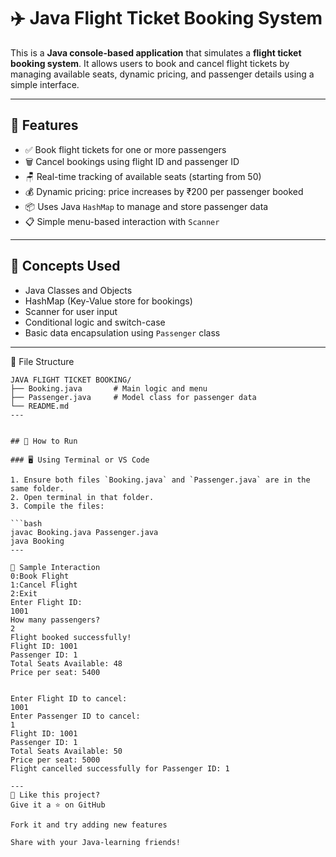 # ✈️ Java Flight Ticket Booking System

This is a **Java console-based application** that simulates a **flight ticket booking system**. It allows users to book and cancel flight tickets by managing available seats, dynamic pricing, and passenger details using a simple interface.

---

## 📌 Features

- ✅ Book flight tickets for one or more passengers
- 🗑 Cancel bookings using flight ID and passenger ID
- 🪑 Real-time tracking of available seats (starting from 50)
- 💰 Dynamic pricing: price increases by ₹200 per passenger booked
- 📦 Uses Java `HashMap` to manage and store passenger data
- 📋 Simple menu-based interaction with `Scanner`

---

## 🧠 Concepts Used

- Java Classes and Objects
- HashMap (Key-Value store for bookings)
- Scanner for user input
- Conditional logic and switch-case
- Basic data encapsulation using `Passenger` class

---

📁 File Structure
 ```
JAVA FLIGHT TICKET BOOKING/
├── Booking.java       # Main logic and menu
├── Passenger.java     # Model class for passenger data
└── README.md
---


## 🚀 How to Run

### 🖥 Using Terminal or VS Code

1. Ensure both files `Booking.java` and `Passenger.java` are in the same folder.
2. Open terminal in that folder.
3. Compile the files:

```bash
javac Booking.java Passenger.java
java Booking
---

🧪 Sample Interaction
0:Book Flight
1:Cancel Flight
2:Exit
Enter Flight ID:
1001
How many passengers?
2
Flight booked successfully!
Flight ID: 1001
Passenger ID: 1
Total Seats Available: 48
Price per seat: 5400


Enter Flight ID to cancel:
1001
Enter Passenger ID to cancel:
1
Flight ID: 1001
Passenger ID: 1
Total Seats Available: 50
Price per seat: 5000
Flight cancelled successfully for Passenger ID: 1

---
🌟 Like this project?
Give it a ⭐ on GitHub

Fork it and try adding new features

Share with your Java-learning friends!
